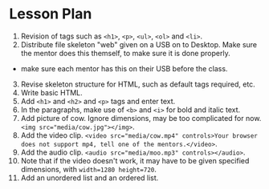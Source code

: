 # Lesson Plan
1. Revision of tags such as `<h1>`, `<p>`, `<ul>`, `<ol>` and `<li>`.
2. Distribute file skeleton "web" given on a USB on to Desktop. Make sure the mentor does this themself, to make sure it is done properly.
 - make sure each mentor has this on their USB before the class.
3. Revise skeleton structure for HTML, such as default tags required, etc.
4. Write basic HTML.
5. Add `<h1>` and `<h2>` and `<p>` tags and enter text.
6. In the paragraphs, make use of `<b>` and `<i>` for bold and italic text. 
7. Add picture of cow. Ignore dimensions, may be too complicated for now. `<img src="media/cow.jpg"></img>`.
8. Add the video clip. `<video src="media/cow.mp4" controls>Your browser does not support mp4, tell one of the mentors.</video>`.
9. Add the audio clip. `<audio src="media/moo.mp3" controls></audio>`.
10. Note that if the video doesn't work, it may have to be given specified dimensions, with `width=1280 height=720`.
11. Add an unordered list and an ordered list.
